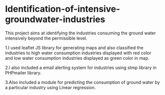 # Identification-of-intensive-groundwater-industries


This project aims at identifying the industries consuming the ground water intensively beyond the permissible level.


1.I used leaflet JS library for generating maps and also classified the industries to  high water consumption industries displayed with red color and low water consumption industries displayed as green color in map. 

2.I also included a email alerting system for industries using stmp library in PHPmailer library. 

3.Also included a module for predicting the consumption of ground water by a particular industry using Linear regression.

